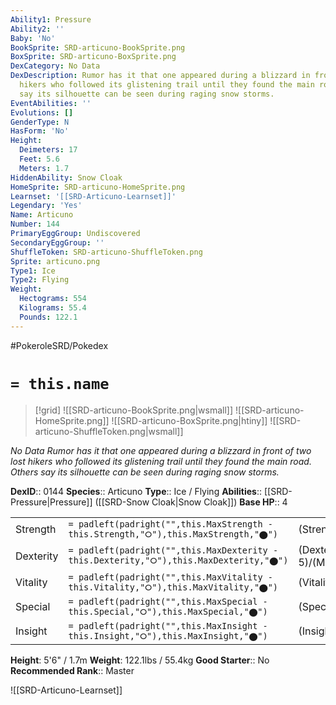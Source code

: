 ```yaml
---
Ability1: Pressure
Ability2: ''
Baby: 'No'
BookSprite: SRD-articuno-BookSprite.png
BoxSprite: SRD-articuno-BoxSprite.png
DexCategory: No Data
DexDescription: Rumor has it that one appeared during a blizzard in front of two lost
  hikers who followed its glistening trail until they found the main road. Others
  say its silhouette can be seen during raging snow storms.
EventAbilities: ''
Evolutions: []
GenderType: N
HasForm: 'No'
Height:
  Deimeters: 17
  Feet: 5.6
  Meters: 1.7
HiddenAbility: Snow Cloak
HomeSprite: SRD-articuno-HomeSprite.png
Learnset: '[[SRD-Articuno-Learnset]]'
Legendary: 'Yes'
Name: Articuno
Number: 144
PrimaryEggGroup: Undiscovered
SecondaryEggGroup: ''
ShuffleToken: SRD-articuno-ShuffleToken.png
Sprite: articuno.png
Type1: Ice
Type2: Flying
Weight:
  Hectograms: 554
  Kilograms: 55.4
  Pounds: 122.1
---
```


#PokeroleSRD/Pokedex

# `= this.name`

> [!grid]
> ![[SRD-articuno-BookSprite.png|wsmall]]
> ![[SRD-articuno-HomeSprite.png]]
> ![[SRD-articuno-BoxSprite.png|htiny]]
> ![[SRD-articuno-ShuffleToken.png|wsmall]]


*No Data*
*Rumor has it that one appeared during a blizzard in front of two lost hikers who followed its glistening trail until they found the main road. Others say its silhouette can be seen during raging snow storms.*

**DexID**:: 0144
**Species**:: Articuno
**Type**:: Ice / Flying
**Abilities**:: [[SRD-Pressure|Pressure]] ([[SRD-Snow Cloak|Snow Cloak]])
**Base HP**:: 4

|           |                                                                                        |                                          |
| --------- | -------------------------------------------------------------------------------------- | ---------------------------------------- |
| Strength  | `= padleft(padright("",this.MaxStrength - this.Strength,"⭘"),this.MaxStrength,"⬤")`    | (Strength::5)/(MaxStrength::5)   |
| Dexterity | `= padleft(padright("",this.MaxDexterity - this.Dexterity,"⭘"),this.MaxDexterity,"⬤")` | (Dexterity:: 5)/(MaxDexterity::5) |
| Vitality  | `= padleft(padright("",this.MaxVitality - this.Vitality,"⭘"),this.MaxVitality,"⬤")`    | (Vitality::6)/(MaxVitality::6)   |
| Special   | `= padleft(padright("",this.MaxSpecial - this.Special,"⭘"),this.MaxSpecial,"⬤")`       | (Special::6)/(MaxSpecial::6)     |
| Insight   | `= padleft(padright("",this.MaxInsight - this.Insight,"⭘"),this.MaxInsight,"⬤")`       | (Insight::7)/(MaxInsight::7)     |

**Height**: 5'6" / 1.7m
**Weight**: 122.1lbs / 55.4kg
**Good Starter**:: No
**Recommended Rank**:: Master

![[SRD-Articuno-Learnset]]